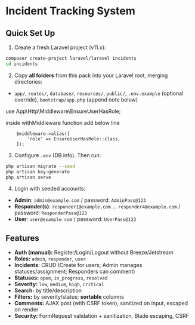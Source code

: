 # Incident Tracking System


## Quick Set Up

1) Create a fresh Laravel project (v11.x):
```bash
composer create-project laravel/laravel incidents
cd incidents
```

2) Copy **all folders** from this pack into your Laravel root, merging directories:
- `app/`, `routes/`, `database/`, `resources/`, `public/`, `.env.example` (optional override), `bootstrap/app.php` (append note below)

use App\Http\Middleware\EnsureUserHasRole;

inside withMiddleware function add below line

 
		$middleware->alias([
            'role' => EnsureUserHasRole::class,
        ]);
     

3) Configure `.env` (DB info). Then run:
```bash
php artisan migrate --seed
php artisan key:generate
php artisan serve
```

4) Login with seeded accounts:
- **Admin**: `admin@example.com` / password: `AdminPass@123`
- **Responder(s)**: `responder1@example.com` ... `responder4@example.com` / password: `ResponderPass@123`
- **User**: `user@example.com` / password: `UserPass@123`

## Features

- **Auth (manual):** Register/Login/Logout without Breeze/Jetstream
- **Roles:** `admin`, `responder`, `user`
- **Incidents:** CRUD (Create for users; Admin manages statuses/assignment; Responders can comment)
- **Statuses:** `open`, `in_progress`, `resolved`
- **Severity:** `low`, `medium`, `high`, `critical`
- **Search:** by title/description
- **Filters:** by severity/status; **sortable** columns
- **Comments:** AJAX post (with CSRF token), sanitized on input, escaped on render
- **Security:** FormRequest validation + sanitization, Blade escaping, CSRF

